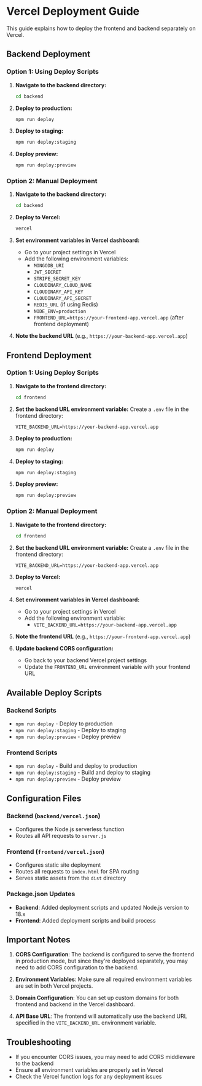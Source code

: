 # Vercel Deployment Guide

This guide explains how to deploy the frontend and backend separately on Vercel.

## Backend Deployment

### Option 1: Using Deploy Scripts
1. **Navigate to the backend directory:**
   ```bash
   cd backend
   ```

2. **Deploy to production:**
   ```bash
   npm run deploy
   ```

3. **Deploy to staging:**
   ```bash
   npm run deploy:staging
   ```

4. **Deploy preview:**
   ```bash
   npm run deploy:preview
   ```

### Option 2: Manual Deployment
1. **Navigate to the backend directory:**
   ```bash
   cd backend
   ```

2. **Deploy to Vercel:**
   ```bash
   vercel
   ```

3. **Set environment variables in Vercel dashboard:**
   - Go to your project settings in Vercel
   - Add the following environment variables:
     - `MONGODB_URI`
     - `JWT_SECRET`
     - `STRIPE_SECRET_KEY`
     - `CLOUDINARY_CLOUD_NAME`
     - `CLOUDINARY_API_KEY`
     - `CLOUDINARY_API_SECRET`
     - `REDIS_URL` (if using Redis)
     - `NODE_ENV=production`
     - `FRONTEND_URL=https://your-frontend-app.vercel.app` (after frontend deployment)

4. **Note the backend URL** (e.g., `https://your-backend-app.vercel.app`)

## Frontend Deployment

### Option 1: Using Deploy Scripts
1. **Navigate to the frontend directory:**
   ```bash
   cd frontend
   ```

2. **Set the backend URL environment variable:**
   Create a `.env` file in the frontend directory:
   ```
   VITE_BACKEND_URL=https://your-backend-app.vercel.app
   ```

3. **Deploy to production:**
   ```bash
   npm run deploy
   ```

4. **Deploy to staging:**
   ```bash
   npm run deploy:staging
   ```

5. **Deploy preview:**
   ```bash
   npm run deploy:preview
   ```

### Option 2: Manual Deployment
1. **Navigate to the frontend directory:**
   ```bash
   cd frontend
   ```

2. **Set the backend URL environment variable:**
   Create a `.env` file in the frontend directory:
   ```
   VITE_BACKEND_URL=https://your-backend-app.vercel.app
   ```

3. **Deploy to Vercel:**
   ```bash
   vercel
   ```

4. **Set environment variables in Vercel dashboard:**
   - Go to your project settings in Vercel
   - Add the following environment variable:
     - `VITE_BACKEND_URL=https://your-backend-app.vercel.app`

5. **Note the frontend URL** (e.g., `https://your-frontend-app.vercel.app`)

6. **Update backend CORS configuration:**
   - Go back to your backend Vercel project settings
   - Update the `FRONTEND_URL` environment variable with your frontend URL

## Available Deploy Scripts

### Backend Scripts
- `npm run deploy` - Deploy to production
- `npm run deploy:staging` - Deploy to staging
- `npm run deploy:preview` - Deploy preview

### Frontend Scripts
- `npm run deploy` - Build and deploy to production
- `npm run deploy:staging` - Build and deploy to staging
- `npm run deploy:preview` - Deploy preview

## Configuration Files

### Backend (`backend/vercel.json`)
- Configures the Node.js serverless function
- Routes all API requests to `server.js`

### Frontend (`frontend/vercel.json`)
- Configures static site deployment
- Routes all requests to `index.html` for SPA routing
- Serves static assets from the `dist` directory

### Package.json Updates
- **Backend**: Added deployment scripts and updated Node.js version to 18.x
- **Frontend**: Added deployment scripts and build process

## Important Notes

1. **CORS Configuration**: The backend is configured to serve the frontend in production mode, but since they're deployed separately, you may need to add CORS configuration to the backend.

2. **Environment Variables**: Make sure all required environment variables are set in both Vercel projects.

3. **Domain Configuration**: You can set up custom domains for both frontend and backend in the Vercel dashboard.

4. **API Base URL**: The frontend will automatically use the backend URL specified in the `VITE_BACKEND_URL` environment variable.

## Troubleshooting

- If you encounter CORS issues, you may need to add CORS middleware to the backend
- Ensure all environment variables are properly set in Vercel
- Check the Vercel function logs for any deployment issues 